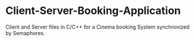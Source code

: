 # Client-Server-Booking-Application
Client and Server files in C/C++ for a Cinema booking System synchronized by Semaphores.

